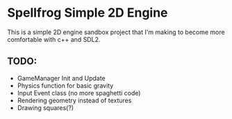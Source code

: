 # Spellfrog Simple 2D Engine

This is a simple 2D engine sandbox project that I'm making to become more comfortable with c++ and SDL2.

## TODO:
* GameManager Init and Update
* Physics function for basic gravity
* Input Event class (no more spaghetti code)
* Rendering geometry instead of textures
* Drawing squares(?)